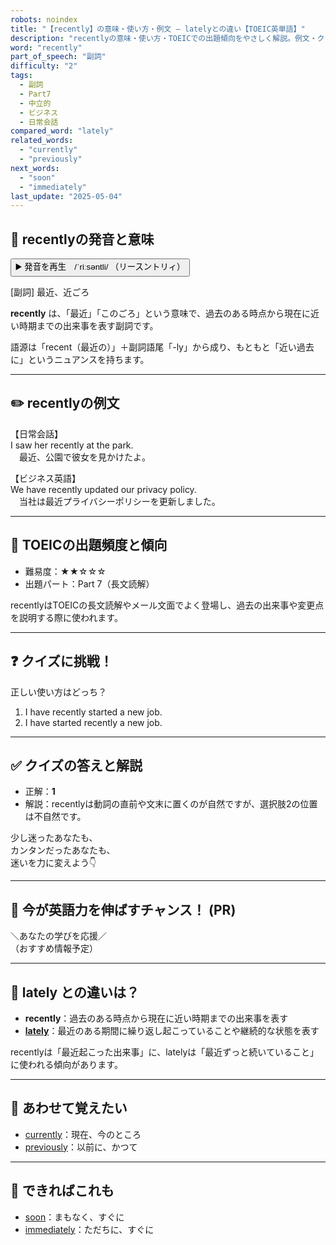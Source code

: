 ```yaml
---
robots: noindex
title: "【recently】の意味・使い方・例文 ― latelyとの違い【TOEIC英単語】"
description: "recentlyの意味・使い方・TOEICでの出題傾向をやさしく解説。例文・クイズ付きでlatelyとの違いもわかりやすく学べます。"
word: "recently"
part_of_speech: "副詞"
difficulty: "2"
tags:
  - 副詞
  - Part7
  - 中立的
  - ビジネス
  - 日常会話
compared_word: "lately"
related_words:
  - "currently"
  - "previously"
next_words:
  - "soon"
  - "immediately"
last_update: "2025-05-04"
---
```


## 🔰 recentlyの発音と意味

<button class="play-audio" onclick="playTTS('recently')">
  <span class="play-audio-main">
    ▶️ 発音を再生　/ˈriːsəntli/
  </span>
  <span class="play-audio-sub">
    （リースントリィ）
  </span>
</button>

[副詞] 最近、近ごろ

**recently** は、「最近」「このごろ」という意味で、過去のある時点から現在に近い時期までの出来事を表す副詞です。

語源は「recent（最近の）」＋副詞語尾「-ly」から成り、もともと「近い過去に」というニュアンスを持ちます。

---

## ✏️ recentlyの例文

【日常会話】  
I saw her recently at the park.  
　最近、公園で彼女を見かけたよ。

【ビジネス英語】  
We have recently updated our privacy policy.  
　当社は最近プライバシーポリシーを更新しました。

---

## 🎯 TOEICの出題頻度と傾向

- 難易度：★★☆☆☆
- 出題パート：Part 7（長文読解）

recentlyはTOEICの長文読解やメール文面でよく登場し、過去の出来事や変更点を説明する際に使われます。

---

## ❓ クイズに挑戦！

正しい使い方はどっち？

1. I have recently started a new job.  
2. I have started recently a new job.

---

## ✅ クイズの答えと解説

- 正解：**1**
- 解説：recentlyは動詞の直前や文末に置くのが自然ですが、選択肢2の位置は不自然です。

少し迷ったあなたも、  
カンタンだったあなたも、  
迷いを力に変えよう👇️

---

## 🚀 今が英語力を伸ばすチャンス！ (PR)

<div class="info-center">
＼あなたの学びを応援／<br>  
（おすすめ情報予定）
</div>

---

## 🤔  lately との違いは？

- **recently**：過去のある時点から現在に近い時期までの出来事を表す
- **[lately](/word/lately)**：最近のある期間に繰り返し起こっていることや継続的な状態を表す

recentlyは「最近起こった出来事」に、latelyは「最近ずっと続いていること」に使われる傾向があります。

---

## 🧩 あわせて覚えたい

- [currently](/word/currently)：現在、今のところ
- [previously](/word/previously)：以前に、かつて

---

## 📖 できればこれも

- [soon](/word/soon)：まもなく、すぐに
- [immediately](/word/immediately)：ただちに、すぐに

<!-- cvid: aid03_bid37 -->
